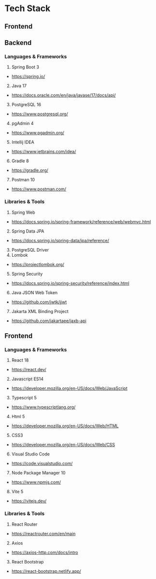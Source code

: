 # Tech Stack
## Frontend

## Backend
### Languages & Frameworks
1. Spring Boot 3
- https://spring.io/
2. Java 17 
- https://docs.oracle.com/en/java/javase/17/docs/api/ 
3. PostgreSQL 16
- https://www.postgresql.org/ 
4. pgAdmin 4
- https://www.pgadmin.org/ 
5. Intellij IDEA
- https://www.jetbrains.com/idea/ 
6. Gradle 8
- https://gradle.org/ 
7. Postman 10
- https://www.postman.com/

### Libraries & Tools
1. Spring Web 
- https://docs.spring.io/spring-framework/reference/web/webmvc.html 
2. Spring Data JPA
- https://docs.spring.io/spring-data/jpa/reference/ 
3. PostgreSQL Driver
4. Lombok
- https://projectlombok.org/ 
5. Spring Security
- https://docs.spring.io/spring-security/reference/index.html 
6. Java JSON Web Token
- https://github.com/jwtk/jjwt
7. Jakarta XML Binding Project
- https://github.com/jakartaee/jaxb-api 


## Frontend
###  Languages & Frameworks
1. React 18
- https://react.dev/
2. Javascript ES14
- https://developer.mozilla.org/en-US/docs/Web/JavaScript 
3. Typescript 5
- https://www.typescriptlang.org/
4. Html 5
- https://developer.mozilla.org/en-US/docs/Web/HTML 
5. CSS3
- https://developer.mozilla.org/en-US/docs/Web/CSS 
6. Visual Studio Code
- https://code.visualstudio.com/ 
7. Node Package Manager 10
- https://www.npmjs.com/ 
8. Vite 5
- https://vitejs.dev/ 

### Libraries & Tools
1. React Router
- https://reactrouter.com/en/main
2. Axios 
- https://axios-http.com/docs/intro
3. React Bootstrap
- https://react-bootstrap.netlify.app/
